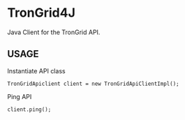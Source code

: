 # TronGrid4J
Java Client for the TronGrid API.

## USAGE
Instantiate API class
```
TronGridApiclient client = new TronGridApiClientImpl();
```
Ping API 
```
client.ping();
```

